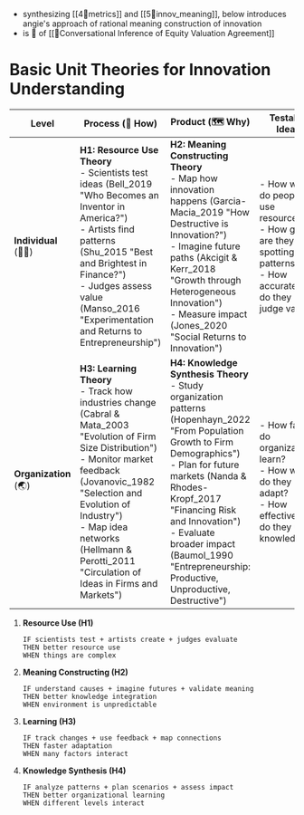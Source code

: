 - synthesizing [[4🔴metrics]] and [[5💜innov_meaning]], below introduces  angie's approach of rational meaning construction of innovation
- is 🧱 of [[📝Conversational Inference of Equity Valuation Agreement]]

# Basic Unit Theories for Innovation Understanding

| Level                  | Process (🧭 How)                                                                                                                                                                                                                                                                                     | Product (🗺️ Why)                                                                                                                                                                                                                                                                                                                | Testable Ideas                                                                                                            |
| ---------------------- | ---------------------------------------------------------------------------------------------------------------------------------------------------------------------------------------------------------------------------------------------------------------------------------------------------- | -------------------------------------------------------------------------------------------------------------------------------------------------------------------------------------------------------------------------------------------------------------------------------------------------------------------------------- | ------------------------------------------------------------------------------------------------------------------------- |
| **Individual** (🧍‍♀️) | **H1: Resource Use Theory**<br>- Scientists test ideas (Bell_2019 "Who Becomes an Inventor in America?")<br>- Artists find patterns (Shu_2015 "Best and Brightest in Finance?")<br>- Judges assess value (Manso_2016 "Experimentation and Returns to Entrepreneurship")                              | **H2: Meaning Constructing Theory**<br>- Map how innovation happens (Garcia-Macia_2019 "How Destructive is Innovation?")<br>- Imagine future paths (Akcigit & Kerr_2018 "Growth through Heterogeneous Innovation")<br>- Measure impact (Jones_2020 "Social Returns to Innovation")                                               | - How well do people use resources?<br>- How good are they at spotting patterns?<br>- How accurately do they judge value? |
| **Organization** (🌏)  | **H3: Learning Theory**<br>- Track how industries change (Cabral & Mata_2003 "Evolution of Firm Size Distribution")<br>- Monitor market feedback (Jovanovic_1982 "Selection and Evolution of Industry")<br>- Map idea networks (Hellmann & Perotti_2011 "Circulation of Ideas in Firms and Markets") | **H4: Knowledge Synthesis Theory**<br>- Study organization patterns (Hopenhayn_2022 "From Population Growth to Firm Demographics")<br>- Plan for future markets (Nanda & Rhodes-Kropf_2017 "Financing Risk and Innovation")<br>- Evaluate broader impact (Baumol_1990 "Entrepreneurship: Productive, Unproductive, Destructive") | - How fast do organizations learn?<br>- How well do they adapt?<br>- How effectively do they use knowledge?               |

1. **Resource Use (H1)**
   ```
   IF scientists test + artists create + judges evaluate
   THEN better resource use
   WHEN things are complex
   ```

2. **Meaning Constructing (H2)**
   ```
   IF understand causes + imagine futures + validate meaning
   THEN better knowledge integration
   WHEN environment is unpredictable
   ```

3. **Learning (H3)**
   ```
   IF track changes + use feedback + map connections
   THEN faster adaptation
   WHEN many factors interact
   ```

4. **Knowledge Synthesis (H4)**
   ```
   IF analyze patterns + plan scenarios + assess impact
   THEN better organizational learning
   WHEN different levels interact
   ```
